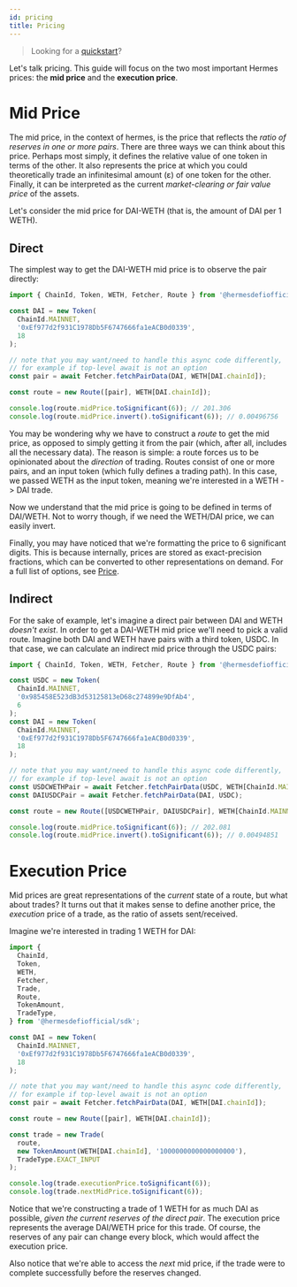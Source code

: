 ```yaml
---
id: pricing
title: Pricing
---
```


> Looking for a [quickstart](quick-start)?

Let's talk pricing. This guide will focus on the two most important Hermes prices: the **mid price** and the **execution price**.

# Mid Price

The mid price, in the context of hermes, is the price that reflects the _ratio of reserves in one or more pairs_. There are three ways we can think about this price. Perhaps most simply, it defines the relative value of one token in terms of the other. It also represents the price at which you could theoretically trade an infinitesimal amount (ε) of one token for the other. Finally, it can be interpreted as the current _market-clearing or fair value price_ of the assets.

Let's consider the mid price for DAI-WETH (that is, the amount of DAI per 1 WETH).

## Direct

The simplest way to get the DAI-WETH mid price is to observe the pair directly:

```typescript
import { ChainId, Token, WETH, Fetcher, Route } from '@hermesdefiofficial/sdk';

const DAI = new Token(
  ChainId.MAINNET,
  '0xEf977d2f931C1978Db5F6747666fa1eACB0d0339',
  18
);

// note that you may want/need to handle this async code differently,
// for example if top-level await is not an option
const pair = await Fetcher.fetchPairData(DAI, WETH[DAI.chainId]);

const route = new Route([pair], WETH[DAI.chainId]);

console.log(route.midPrice.toSignificant(6)); // 201.306
console.log(route.midPrice.invert().toSignificant(6)); // 0.00496756
```

You may be wondering why we have to construct a _route_ to get the mid price, as opposed to simply getting it from the pair (which, after all, includes all the necessary data). The reason is simple: a route forces us to be opinionated about the _direction_ of trading. Routes consist of one or more pairs, and an input token (which fully defines a trading path). In this case, we passed WETH as the input token, meaning we're interested in a WETH -> DAI trade.

Now we understand that the mid price is going to be defined in terms of DAI/WETH. Not to worry though, if we need the WETH/DAI price, we can easily invert.

Finally, you may have noticed that we're formatting the price to 6 significant digits. This is because internally, prices are stored as exact-precision fractions, which can be converted to other representations on demand. For a full list of options, see [Price](../reference/fractions#price).

## Indirect

For the sake of example, let's imagine a direct pair between DAI and WETH _doesn't exist_. In order to get a DAI-WETH mid price we'll need to pick a valid route. Imagine both DAI and WETH have pairs with a third token, USDC. In that case, we can calculate an indirect mid price through the USDC pairs:

```typescript
import { ChainId, Token, WETH, Fetcher, Route } from '@hermesdefiofficial/sdk';

const USDC = new Token(
  ChainId.MAINNET,
  '0x985458E523dB3d53125813eD68c274899e9DfAb4',
  6
);
const DAI = new Token(
  ChainId.MAINNET,
  '0xEf977d2f931C1978Db5F6747666fa1eACB0d0339',
  18
);

// note that you may want/need to handle this async code differently,
// for example if top-level await is not an option
const USDCWETHPair = await Fetcher.fetchPairData(USDC, WETH[ChainId.MAINNET]);
const DAIUSDCPair = await Fetcher.fetchPairData(DAI, USDC);

const route = new Route([USDCWETHPair, DAIUSDCPair], WETH[ChainId.MAINNET]);

console.log(route.midPrice.toSignificant(6)); // 202.081
console.log(route.midPrice.invert().toSignificant(6)); // 0.00494851
```

# Execution Price

Mid prices are great representations of the _current_ state of a route, but what about trades? It turns out that it makes sense to define another price, the _execution_ price of a trade, as the ratio of assets sent/received.

Imagine we're interested in trading 1 WETH for DAI:

```typescript
import {
  ChainId,
  Token,
  WETH,
  Fetcher,
  Trade,
  Route,
  TokenAmount,
  TradeType,
} from '@hermesdefiofficial/sdk';

const DAI = new Token(
  ChainId.MAINNET,
  '0xEf977d2f931C1978Db5F6747666fa1eACB0d0339',
  18
);

// note that you may want/need to handle this async code differently,
// for example if top-level await is not an option
const pair = await Fetcher.fetchPairData(DAI, WETH[DAI.chainId]);

const route = new Route([pair], WETH[DAI.chainId]);

const trade = new Trade(
  route,
  new TokenAmount(WETH[DAI.chainId], '1000000000000000000'),
  TradeType.EXACT_INPUT
);

console.log(trade.executionPrice.toSignificant(6));
console.log(trade.nextMidPrice.toSignificant(6));
```

Notice that we're constructing a trade of 1 WETH for as much DAI as possible, _given the current reserves of the direct pair_. The execution price represents the average DAI/WETH price for this trade. Of course, the reserves of any pair can change every block, which would affect the execution price.

Also notice that we're able to access the _next_ mid price, if the trade were to complete successfully before the reserves changed.
